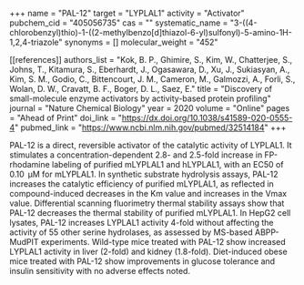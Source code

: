 +++
name = "PAL-12"
target = "LYPLAL1"
activity = "Activator"
pubchem_cid = "405056735"
cas = ""
systematic_name = "3-((4-chlorobenzyl)thio)-1-((2-methylbenzo[d]thiazol-6-yl)sulfonyl)-5-amino-1H-1,2,4-triazole"
synonyms = []
molecular_weight = "452"


[[references]]
authors_list = "Kok, B. P., Ghimire, S., Kim, W., Chatterjee, S., Johns, T., Kitamura, S., Eberhardt, J., Ogasawara, D., Xu, J., Sukiasyan, A., Kim, S. M., Godio, C., Bittencourt, J. M., Cameron, M., Galmozzi, A., Forli, S., Wolan, D. W., Cravatt, B. F., Boger, D. L., Saez, E."
title = "Discovery of small-molecule enzyme activators by activity-based protein profiling"
journal = "Nature Chemical Biology"
year = 2020
volume = "Online"
pages = "Ahead of Print"
doi_link = "https://dx.doi.org/10.1038/s41589-020-0555-4"
pubmed_link = "https://www.ncbi.nlm.nih.gov/pubmed/32514184"
+++

PAL-12 is a direct, reversible activator of the catalytic activity of LYPLAL1. It stimulates a concentration-dependent 2.8- and 2.5-fold increase in FP-rhodamine labeling of purified mLYPLAL1 and hLYPLAL1, with an EC50 of 0.10  μM for mLYPLAL1. In synthetic substrate hydrolysis assays, PAL-12 increases the catalytic efficiency of purified mLYPLAL1, as reflected in compound-induced decreases in the Km value and increases in the Vmax value. Differential scanning fluorimetry thermal stability assays show that PAL-12 decreases the thermal stability of purified mLYPLAL1. In HepG2 cell lysates, PAL-12 increases LYPLAL1 activity 4-fold without affecting the activity of 55 other serine hydrolases, as assessed by MS-based ABPP-MudPIT experiments. Wild-type mice treated with PAL-12 show increased LYPLAL1 activity in liver (2-fold) and kidney (1.8-fold). Diet-induced obese mice treated with PAL-12 show improvements in glucose tolerance and insulin sensitivity with no adverse effects noted.

